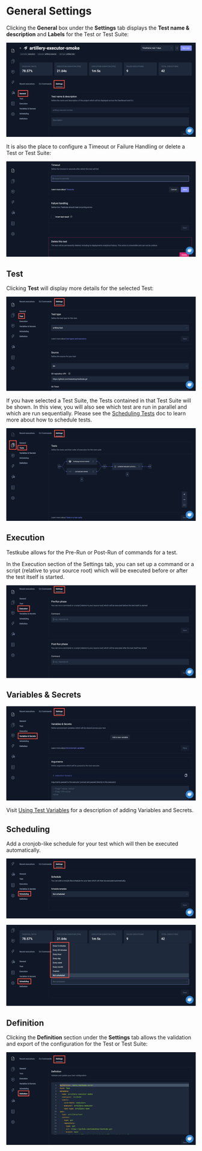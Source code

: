 # General Settings

Clicking the **General** box under the **Settings** tab displays the **Test name & description** and **Labels** for the Test or Test Suite:

![Settings General](../img/settings-general-1.14.png)

It is also the place to configure a Timeout or Failure Handling or delete a Test or Test Suite:

![Settings General Delete](../img/settings-general-delete-1.14.png)

## Test

Clicking **Test** will display more details for the selected Test:

![Settings Test](../img/settings-test-1.14.png)

If you have selected a Test Suite, the Tests contained in that Test Suite will be shown. In this view, you will also see which test are run in parallel and which are run sequentially. Please see the [Scheduling Tests](./scheduling-tests.mdx) doc to learn more about how to schedule tests.

![Settings Test for Test Suite](../img/settings-test-suite-1.14.png)

## Execution

Testkube allows for the Pre-Run or Post-Run of commands for a test.

In the Execution section of the Settings tab, you can set up a command or a script (relative to your source root) which will be executed before or after the test itself is started.

![Execution](../img/execution-1.14.png)

## Variables & Secrets

![Variable Tab](../img/variable-tab-1.14.png)

Visit [Using Test Variables](./adding-tests-variables.md) for a description of adding Variables and Secrets.

## Scheduling

Add a cronjob-like schedule for your test which will then be executed automatically.

![Scheduling](../img/scheduling-1.14.png)

![Scheduling Options](../img/scheduling-options-1.14.png)

## Definition

Clicking the **Definition** section under the **Settings** tab allows the validation and export of the configuration for the Test or Test Suite:

![Settings Definition](../img/settings-definition-1.14.png)
